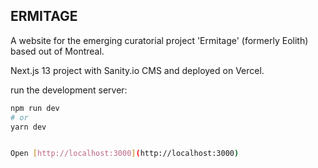 ## ERMITAGE 

A website for the emerging curatorial project 'Ermitage' (formerly Eolith) based out of Montreal.

Next.js 13 project with Sanity.io CMS and deployed on Vercel.

run the development server:

```bash
npm run dev
# or
yarn dev


Open [http://localhost:3000](http://localhost:3000)
```
